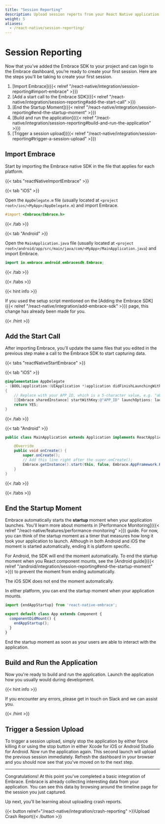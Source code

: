 ```yaml
---
title: "Session Reporting"
description: Upload session reports from your React Native application using the Embrace SDK
weight: 5
aliases:
  - /react-native/session-reporting/
---
```


# Session Reporting

Now that you’ve added the Embrace SDK to your project and can login to the Embrace dashboard, you’re ready to create your first session.
Here are the steps you’ll be taking to create your first session.

1. [Import Embrace]({{< relref "/react-native/integration/session-reporting#import-embrace" >}})
1. [Add a start call to the Embrace SDK]({{< relref "/react-native/integration/session-reporting#add-the-start-call" >}})
1. [End the Startup Moment]({{< relref "/react-native/integration/session-reporting#end-the-startup-moment" >}})
1. [Build and run the application]({{< relref "/react-native/integration/session-reporting#build-and-run-the-application" >}})
1. [Trigger a session upload]({{< relref "/react-native/integration/session-reporting#trigger-a-session-upload" >}})

## Import Embrace 

Start by importing the Embrace native SDK in the file that applies for each platform.

{{< tabs "reactNativeImportEmbrace" >}}

{{< tab "iOS" >}}

Open the `AppDelegate.m` file (usually located at `<project root>/ios/<MyApp>/AppDelegate.m`) and import Embrace.
```objective-c
#import <Embrace/Embrace.h>
```

{{< /tab >}}

{{< tab "Android" >}}

Open the `MainApplication.java` file (usually located at `<project root>/android/app/src/main/java/com/<MyApp>/MainApplication.java`) and import Embrace.

```java
import io.embrace.android.embracesdk.Embrace;
```

{{< /tab >}}


{{< /tabs >}}

{{< hint info >}}

If you used the setup script mentioned on the [Adding the Embrace SDK]({{< relref "/react-native/integration/add-embrace-sdk" >}}) page, this change has already been made for you.

{{< /hint >}}

## Add the Start Call

After importing Embrace, you'll update the same files that you edited in the previous step make a call to the Embrace SDK to start capturing data.

{{< tabs "reactNativeStartEmbrace" >}}

{{< tab "iOS" >}}

```objective-c
@implementation AppDelegate
- (BOOL)application:(UIApplication *)application didFinishLaunchingWithOptions:(NSDictionary *) launchOptions
{
    // Replace with your APP_ID, which is a 5-character value, e.g. "aBc45"
    [[Embrace sharedInstance] startWithKey:@"APP_ID" launchOptions: launchOptions framework:EMBAppFrameworkReactNative];
    return YES;
}
```

{{< /tab >}}

{{< tab "Android" >}}

```java
public class MainApplication extends Application implements ReactApplication {

    @Override
    public void onCreate() {
        super.onCreate();
        // Add this line right after the super.onCreate();
        Embrace.getInstance().start(this, false, Embrace.AppFramework.REACT_NATIVE);
    }
}
```

{{< /tab >}}

{{< /tabs >}}

## End the Startup Moment

Embrace automatically starts the **startup** moment when your application launches.
You'll learn more about moments in [Performance Monitoring]({{< relref "/react-native/features/performance-monitoring" >}}) guide.
For now, you can think of the startup moment as a timer that measures how long it took your application to launch.
Although in both Android and iOS the moment is started automatically, ending it is platform specific.

For Android, the SDK will end the moment automatically.
To end the startup moment when you React component mounts, see the [Android guide]({{< relref "/android/integration/session-reporting#end-the-startup-moment" >}}) to prevent the moment from ending automatically.

The iOS SDK does not end the moment automatically.

In either platform, you can end the startup moment when your application mounts.

```javascript
import {endAppStartup} from 'react-native-embrace';

export default class App extends Component {
  componentDidMount() {
    endAppStartup();
  }
}
```

End the startup moment as soon as your users are able to interact with the application. 

## Build and Run the Application

Now you're ready to build and run the application.
Launch the application how you usually would during development.

{{< hint info >}}

If you encounter any errors, please get in touch on Slack and we can assist you.

{{< /hint >}}

## Trigger a Session Upload

To trigger a session upload, simply stop the application by either force killing
it or using the stop button in either Xcode for iOS or Android Studio for Android.
Now run the application again.
This second launch will upload the previous session immediately.
Refresh the dashboard in your browser and you should now see that you've moved on to the next step.

---

Congratulations! At this point you've completed a basic integration of Embrace.
Embrace is already collecting interesting data from your application. You can
see this data by browsing around the timeline page for the session you just captured.

Up next, you'll be learning about uploading crash reports.

{{< button relref="/react-native/integration/crash-reporting" >}}Upload Crash Report{{< /button >}}
